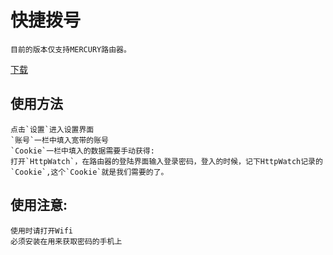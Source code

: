 快捷拨号
===
	目前的版本仅支持MERCURY路由器。
[下载](https://github.com/Bpazy/download/快捷拨号.apk "Debug version")

使用方法
---
	点击`设置`进入设置界面
	`账号`一栏中填入宽带的账号
	`Cookie`一栏中填入的数据需要手动获得:
	打开`HttpWatch`，在路由器的登陆界面输入登录密码，登入的时候，记下HttpWatch记录的`Cookie`,这个`Cookie`就是我们需要的了。

使用注意:
---
	使用时请打开Wifi
	必须安装在用来获取密码的手机上
